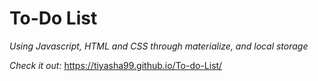 # To-Do List

*Using Javascript, HTML and CSS through materialize, and local storage*

*Check it out:*
https://tiyasha99.github.io/To-do-List/
